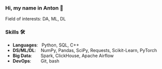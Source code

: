 ### Hi, my name in Anton 👋 

Field of interests: DA, ML, DL

### Skills 🛠️
- **Languages**: &nbsp;                         Python, SQL, C++
- **DS/ML/DL**:  &nbsp;&nbsp;                  NumPy, Pandas, SciPy, Requests, Scikit-Learn, PyTorch
- **Big Data**: &nbsp;&nbsp;&nbsp;&nbsp;&nbsp; Spark, ClickHouse, Apache Airflow
- **DevOps**:    &nbsp;&nbsp;&nbsp;&nbsp;      Git, bash

